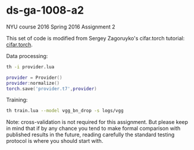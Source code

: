 # ds-ga-1008-a2
NYU course 2016 Spring 2016 Assignment 2

This set of code is modified from Sergey Zagoruyko's cifar.torch tutorial: [cifar.torch](https://github.com/szagoruyko/cifar.torch/blob/master/README.md).

Data processing:

```bash
th -i provider.lua
```

```lua
provider = Provider()
provider:normalize()
torch.save('provider.t7',provider)
```

Training:
```bash
th train.lua --model vgg_bn_drop -s logs/vgg
```

Note: cross-validation is not required for this assignment.
But please keep in mind that if by any chance you tend to make formal comparison with published results in the future, reading carefully the standard testing protocol is where you should start with.
